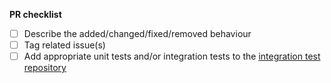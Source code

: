 **PR checklist**  

- [ ] Describe the added/changed/fixed/removed behaviour
- [ ] Tag related issue(s)
- [ ] Add appropriate unit tests and/or integration tests to the [integration test repository](https://github.com/futureversecom/seed-integration-tests)
